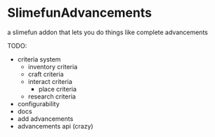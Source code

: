 # SlimefunAdvancements

a slimefun addon that lets you do things like complete advancements

TODO:
- criteria system
  - inventory criteria
  - craft criteria
  - interact criteria
      - place criteria
  - research criteria
- configurability
- docs
- add advancements
- advancements api (crazy)